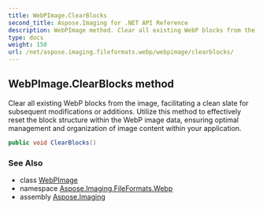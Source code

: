 ```yaml
---
title: WebPImage.ClearBlocks
second_title: Aspose.Imaging for .NET API Reference
description: WebPImage method. Clear all existing WebP blocks from the image facilitating a clean slate for subsequent modifications or additions. Utilize this method to effectively reset the block structure within the WebP image data ensuring optimal management and organization of image content within your application
type: docs
weight: 150
url: /net/aspose.imaging.fileformats.webp/webpimage/clearblocks/
---
```

## WebPImage.ClearBlocks method

Clear all existing WebP blocks from the image, facilitating a clean slate for subsequent modifications or additions. Utilize this method to effectively reset the block structure within the WebP image data, ensuring optimal management and organization of image content within your application.

```csharp
public void ClearBlocks()
```

### See Also

* class [WebPImage](../)
* namespace [Aspose.Imaging.FileFormats.Webp](../../webpimage/)
* assembly [Aspose.Imaging](../../../)


